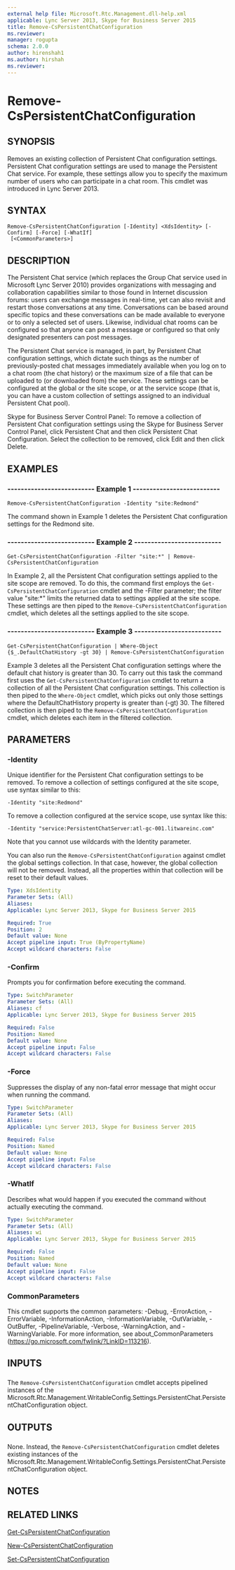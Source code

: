 ```yaml
---
external help file: Microsoft.Rtc.Management.dll-help.xml
applicable: Lync Server 2013, Skype for Business Server 2015
title: Remove-CsPersistentChatConfiguration
ms.reviewer: 
manager: rogupta
schema: 2.0.0
author: hirenshah1
ms.author: hirshah
ms.reviewer:
---
```


# Remove-CsPersistentChatConfiguration

## SYNOPSIS
Removes an existing collection of Persistent Chat configuration settings.
Persistent Chat configuration settings are used to manage the Persistent Chat service.
For example, these settings allow you to specify the maximum number of users who can participate in a chat room.
This cmdlet was introduced in Lync Server 2013.


## SYNTAX

```
Remove-CsPersistentChatConfiguration [-Identity] <XdsIdentity> [-Confirm] [-Force] [-WhatIf]
 [<CommonParameters>]
```

## DESCRIPTION
The Persistent Chat service (which replaces the Group Chat service used in Microsoft Lync Server 2010) provides organizations with messaging and collaboration capabilities similar to those found in Internet discussion forums: users can exchange messages in real-time, yet can also revisit and restart those conversations at any time.
Conversations can be based around specific topics and these conversations can be made available to everyone or to only a selected set of users.
Likewise, individual chat rooms can be configured so that anyone can post a message or configured so that only designated presenters can post messages.

The Persistent Chat service is managed, in part, by Persistent Chat configuration settings, which dictate such things as the number of previously-posted chat messages immediately available when you log on to a chat room (the chat history) or the maximum size of a file that can be uploaded to (or downloaded from) the service.
These settings can be configured at the global or the site scope, or at the service scope (that is, you can have a custom collection of settings assigned to an individual Persistent Chat pool).

Skype for Business Server Control Panel: To remove a collection of Persistent Chat configuration settings using the Skype for Business Server Control Panel, click Persistent Chat and then click Persistent Chat Configuration.
Select the collection to be removed, click Edit and then click Delete.


## EXAMPLES

### -------------------------- Example 1 --------------------------
```
Remove-CsPersistentChatConfiguration -Identity "site:Redmond"
```

The command shown in Example 1 deletes the Persistent Chat configuration settings for the Redmond site.


### -------------------------- Example 2 --------------------------
```
Get-CsPersistentChatConfiguration -Filter "site:*" | Remove-CsPersistentChatConfiguration
```

In Example 2, all the Persistent Chat configuration settings applied to the site scope are removed.
To do this, the command first employs the `Get-CsPersistentChatConfiguration` cmdlet and the -Filter parameter; the filter value "site:*" limits the returned data to settings applied at the site scope.
These settings are then piped to the `Remove-CsPersistentChatConfiguration` cmdlet, which deletes all the settings applied to the site scope.


### -------------------------- Example 3 --------------------------
```
Get-CsPersistentChatConfiguration | Where-Object {$_.DefaultChatHistory -gt 30} | Remove-CsPersistentChatConfiguration
```

Example 3 deletes all the Persistent Chat configuration settings where the default chat history is greater than 30.
To carry out this task the command first uses the `Get-CsPersistentChatConfiguration` cmdlet to return a collection of all the Persistent Chat configuration settings.
This collection is then piped to the `Where-Object` cmdlet, which picks out only those settings where the DefaultChatHistory property is greater than (-gt) 30.
The filtered collection is then piped to the `Remove-CsPersistentChatConfiguration` cmdlet, which deletes each item in the filtered collection.


## PARAMETERS

### -Identity
Unique identifier for the Persistent Chat configuration settings to be removed.
To remove a collection of settings configured at the site scope, use syntax similar to this:

`-Identity "site:Redmond"`

To remove a collection configured at the service scope, use syntax like this:

`-Identity "service:PersistentChatServer:atl-gc-001.litwareinc.com"`

Note that you cannot use wildcards with the Identity parameter.

You can also run the `Remove-CsPersistentChatConfiguration` against cmdlet the global settings collection.
In that case, however, the global collection will not be removed.
Instead, all the properties within that collection will be reset to their default values.


```yaml
Type: XdsIdentity
Parameter Sets: (All)
Aliases: 
Applicable: Lync Server 2013, Skype for Business Server 2015

Required: True
Position: 2
Default value: None
Accept pipeline input: True (ByPropertyName)
Accept wildcard characters: False
```

### -Confirm
Prompts you for confirmation before executing the command.

```yaml
Type: SwitchParameter
Parameter Sets: (All)
Aliases: cf
Applicable: Lync Server 2013, Skype for Business Server 2015

Required: False
Position: Named
Default value: None
Accept pipeline input: False
Accept wildcard characters: False
```

### -Force
Suppresses the display of any non-fatal error message that might occur when running the command.

```yaml
Type: SwitchParameter
Parameter Sets: (All)
Aliases: 
Applicable: Lync Server 2013, Skype for Business Server 2015

Required: False
Position: Named
Default value: None
Accept pipeline input: False
Accept wildcard characters: False
```

### -WhatIf
Describes what would happen if you executed the command without actually executing the command.

```yaml
Type: SwitchParameter
Parameter Sets: (All)
Aliases: wi
Applicable: Lync Server 2013, Skype for Business Server 2015

Required: False
Position: Named
Default value: None
Accept pipeline input: False
Accept wildcard characters: False
```

### CommonParameters
This cmdlet supports the common parameters: -Debug, -ErrorAction, -ErrorVariable, -InformationAction, -InformationVariable, -OutVariable, -OutBuffer, -PipelineVariable, -Verbose, -WarningAction, and -WarningVariable. For more information, see about_CommonParameters (https://go.microsoft.com/fwlink/?LinkID=113216).

## INPUTS

###  
The `Remove-CsPersistentChatConfiguration` cmdlet accepts pipelined instances of the Microsoft.Rtc.Management.WritableConfig.Settings.PersistentChat.PersistentChatConfiguration object.

## OUTPUTS

###  
None.
Instead, the `Remove-CsPersistentChatConfiguration` cmdlet deletes existing instances of the Microsoft.Rtc.Management.WritableConfig.Settings.PersistentChat.PersistentChatConfiguration object.

## NOTES

## RELATED LINKS

[Get-CsPersistentChatConfiguration](Get-CsPersistentChatConfiguration.md)

[New-CsPersistentChatConfiguration](New-CsPersistentChatConfiguration.md)

[Set-CsPersistentChatConfiguration](Set-CsPersistentChatConfiguration.md)

